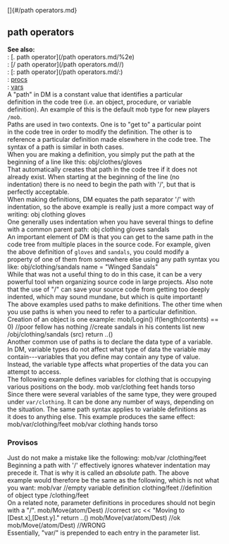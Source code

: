 []{#/path operators.md}    
## path operators    
**See also:**    
:   [. path operator](/path operators.md/%2e)    
:   [/ path operator](/path operators.md//)    
:   [: path operator](/path operators.md/:)    
:   [procs](/proc)    
:   [vars](/var)    
A \"path\" in DM is a constant value that identifies a particular    
definition in the code tree (i.e. an object, procedure, or variable    
definition). An example of this is the default mob type for new players    
`/mob`.    
Paths are used in two contexts. One is to \"get to\" a particular point    
in the code tree in order to modify the definition. The other is to    
reference a particular definition made elsewhere in the code tree. The    
syntax of a path is similar in both cases.    
When you are making a definition, you simply put the path at the    
beginning of a line like this: obj/clothes/gloves    
That automatically creates that path in the code tree if it does not    
already exist. When starting at the beginning of the line (no    
indentation) there is no need to begin the path with \'/\', but that is    
perfectly acceptable.    
When making definitions, DM equates the path separator \'/\' with    
indentation, so the above example is really just a more compact way of    
writing: obj clothing gloves    
One generally uses indentation when you have several things to define    
with a common parent path: obj clothing gloves sandals    
An important element of DM is that you can get to the same path in the    
code tree from multiple places in the source code. For example, given    
the above definition of `gloves` and `sandals`, you could modify a    
property of one of them from somewhere else using any path syntax you    
like: obj/clothing/sandals name = \"Winged Sandals\"    
While that was not a useful thing to do in this case, it can be a very    
powerful tool when organizing source code in large projects. Also note    
that the use of \"/\" can save your source code from getting too deeply    
indented, which may sound mundane, but which is quite important!    
The above examples used paths to make definitions. The other time when    
you use paths is when you need to refer to a particular definition.    
Creation of an object is one example: mob/Login() if(length(contents) ==    
0) //poor fellow has nothing //create sandals in his contents list new    
/obj/clothing/sandals (src) return ..()    
Another common use of paths is to declare the data type of a variable.    
In DM, variable types do not affect what type of data the variable may    
contain---variables that you define may contain any type of value.    
Instead, the variable type affects what properties of the data you can    
attempt to access.    
The following example defines variables for clothing that is occupying    
various positions on the body. mob var/clothing feet hands torso    
Since there were several variables of the same type, they were grouped    
under `var/clothing`. It can be done any number of ways, depending on    
the situation. The same path syntax applies to variable definitions as    
it does to anything else. This example produces the same effect:    
mob/var/clothing/feet mob/var clothing hands torso    
### Provisos    
Just do not make a mistake like the following: mob/var /clothing/feet    
Beginning a path with \'/\' effectively ignores whatever indentation may    
precede it. That is why it is called an *absolute* path. The above    
example would therefore be the same as the following, which is not what    
you want: mob/var //empty variable definition clothing/feet //definition    
of object type /clothing/feet    
On a related note, parameter definitions in procedures should not begin    
with a \"/\". mob/Move(atom/Dest) //correct src \<\< \"Moving to    
\[Dest.x\],\[Dest.y\].\" return ..() mob/Move(var/atom/Dest) //ok    
mob/Move(/atom/Dest) //WRONG    
Essentially, \"var/\" is prepended to each entry in the parameter list.  